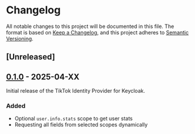 # Changelog

All notable changes to this project will be documented in this file.
The format is based on [Keep a Changelog](https://keepachangelog.com/en/1.0.0/), and this project adheres to [Semantic Versioning](https://semver.org/spec/v1.1.0.html).

## [Unreleased]

## [0.1.0] - 2025-04-XX

[0.1.0]: https://github.com/mpowr-it/keycloak-tiktok/tree/v0.1.0

Initial release of the TikTok Identity Provider for Keycloak.

### Added

* Optional `user.info.stats` scope to get user stats
* Requesting all fields from selected scopes dynamically
